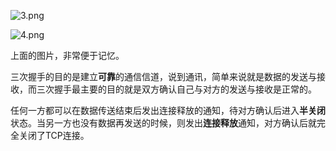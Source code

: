 ![3.png](http://ww1.sinaimg.cn/large/9b13c8fdly1g8qqcjce8aj20k30fpwm3.jpg)

![4.png](http://ww1.sinaimg.cn/large/9b13c8fdly1g8qpm62va1j20iq0hlaj1.jpg)

上面的图片，非常便于记忆。

三次握手的目的是建立**可靠**的通信信道，说到通讯，简单来说就是数据的发送与接收，而三次握手最主要的目的就是双方确认自己与对方的发送与接收是正常的。


任何一方都可以在数据传送结束后发出连接释放的通知，待对方确认后进入**半关闭**状态。当另一方也没有数据再发送的时候，则发出**连接释放**通知，对方确认后就完全关闭了TCP连接。